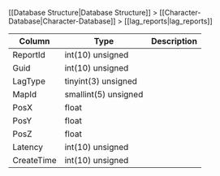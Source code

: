 [[Database Structure|Database Structure]] > [[Character-Database|Character-Database]] > [[lag_reports|lag_reports]]

Column | Type | Description
--- | --- | ---
ReportId | int(10) unsigned | 
Guid | int(10) unsigned | 
LagType | tinyint(3) unsigned | 
MapId | smallint(5) unsigned | 
PosX | float | 
PosY | float | 
PosZ | float | 
Latency | int(10) unsigned | 
CreateTime | int(10) unsigned | 
